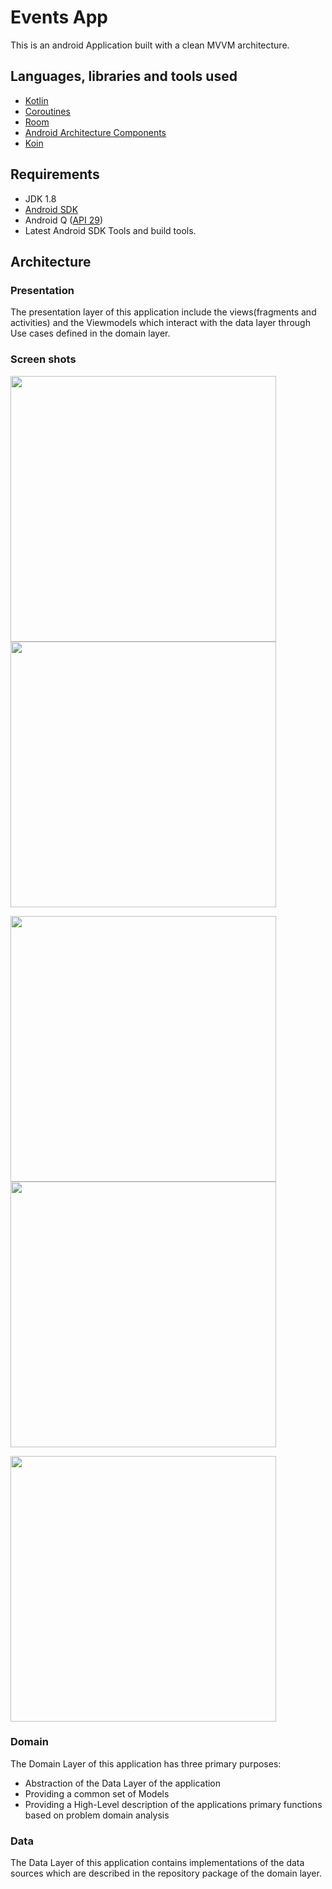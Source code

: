 # Events App
This is an android Application built with a clean MVVM architecture.                       

## Languages, libraries and tools used

* [Kotlin](https://kotlinlang.org/)
* [Coroutines](https://kotlinlang.org/docs/reference/coroutines-overview.html)
* [Room](https://developer.android.com/topic/libraries/architecture/room.html)
* [Android Architecture Components](https://developer.android.com/topic/libraries/architecture/index.html)
* [Koin](https://github.com/InsertKoinIO/koin)

## Requirements

* JDK 1.8
* [Android SDK](https://developer.android.com/studio/index.html)
* Android Q ([API 29](https://developer.android.com/preview/api-overview.html))
* Latest Android SDK Tools and build tools.

## Architecture

### Presentation

The presentation layer of this application include the views(fragments and activities) and the Viewmodels which interact with the data layer through Use cases defined in the domain layer.

### Screen shots

<img src="https://github.com/festuskiambi/events-app/blob/develop/screenshots/img1.jpg" width="425"/>  <img 
src="https://github.com/festuskiambi/events-app/blob/develop/screenshots/img2.jpg" width="425"/>

<img src="https://github.com/festuskiambi/events-app/blob/develop/screenshots/img3.jpg" width="425"/>  <img 
src="https://github.com/festuskiambi/events-app/blob/develop/screenshots/img4.jpg" width="425"/>

<img src="https://github.com/festuskiambi/events-app/blob/develop/screenshots/img5.jpg" width="425"/>

### Domain

The Domain Layer of this application has three primary purposes:
* Abstraction of the Data Layer of the application
* Providing a common set of Models 
* Providing a High-Level description of the applications primary functions based on problem domain analysis 

### Data

The Data Layer of this application contains implementations of the data sources which are described in the repository package of the domain layer.



  


